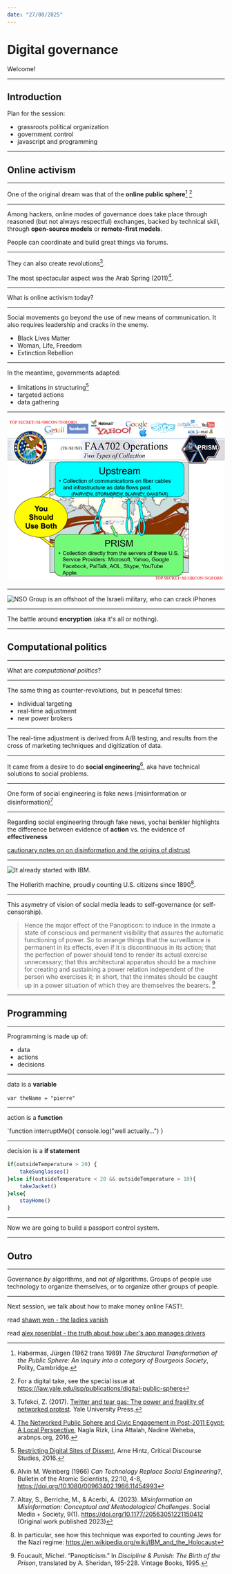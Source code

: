 ```yaml
---
date: "27/08/2025"
---
```


# Digital governance

Welcome!

---

## Introduction

Plan for the session:

- grassroots political organization
- government control
- javascript and programming

---

## Online activism

---

One of the original dream was that of the __online public sphere__[^ref-habermas] [^ref-issue-yale]

<!-- Mostly, public sphere(s) have been understood as communicative spaces where participation is open, where matters of common concern can be discussed and where proceedings are visible beyond their immediate participants. -->

[^ref-habermas]: Habermas, Jürgen (1962 trans 1989) _The Structural Transformation of the Public Sphere: An Inquiry into a category of Bourgeois Society_, Polity, Cambridge.

[^ref-issue-yale]: For a digital take, see the special issue at <https://law.yale.edu/isp/publications/digital-public-sphere>

<!-- Any of these forms of democracies rely on an idea called the "public sphere". The public sphere is a concept developed by Jurgen Habermas in 1962 in which he highlights the distinction between the state and the public arenas of citizen discourse. Politics do not exclusively happen through the state: they happen through semi-formal and informal, speech-based, exchanges between informed citizens (private persons discussing public concerns). The public sphere is to debating and argumenting what the market is to buying and selling. However, while an essential component of democratic life, the public sphere as originally described had some issues: class and gender distinctions, state manipulation due to state welfare (public funding of various institutions, from media to entertainment to unemployment) and the illusion that the bourgeois, liberal public sphere is the only public sphere (disregarding anything dissenting discourse as a valid political discourse).

How does the digital public sphere change that? As we've seen there was a shift between the roles of fictional and real personas online. While fictional personas online used to be understood as tokens of anonymity, and therefore the means to judge someone exclusively on __what__ they had to say, real personas online have brought back the ideas of class and gender distinctions.

While the existence of multiple, dissenting discourse can be seen as a proactive force for democracy, the illusion of one single "sphere" has underestimated the presence of filter bubbles, and qualified them in negative terms instead of working around them to make them communicate. The promise of the digital public sphere was for a long time that "everyone would have their voices heard", but it quickly became the reality that "everyone's voices could be drowned in noise". -->

---

Among hackers, online modes of governance does take place through reasoned (but not always respectful) exchanges, backed by technical skill, through __open-source models__ or __remote-first models__.

People can coordinate and build great things via forums.

---

They can also create revolutions[^ref-tufekci].

The most spectacular aspect was the Arab Spring (2011)[^ref-nps].

[^ref-tufekci]: Tufekci, Z. (2017). [Twitter and tear gas: The power and fragility of networked protest](https://www.twitterandteargas.org). Yale University Press.

[^ref-nps]: [The Networked Public Sphere and Civic Engagement in Post-2011 Egypt: A Local Perspective](https://www.arabnps.org/egypt/), Nagla Rizk, Lina Attalah, Nadine Weheba, arabnps.org, 2016.

<!--

Social media has therefore also enabled the development of fringe groups, of those that were not the "traditional" public sphere, from dissidents in Egypt and Iran to white-supremacists and black blocks.

Overall, social media helped with the revolutions insofar as it gave a unity and a visibility to previously isolated voices. It then allowed for precise coordination during specific protest movements (e.g. using Blackberry Messenger in Hong-Kong, Twitter in Egypt and Iran). Additionally, because it was using Western tech, it was particularly mediated in the West, with a feeling of "liberal democracy coming to enlighten backwards countries".

However, it stopped being useful for two reasons: because of the lack of unity required for long-term political organization, and because other political forces entered the online sphere, both directly (creating accounts on these platforms and influencing the objects of discourses on them) and indirectly (understanding the processes through which information is shared, and to whom, in order to act pre-emptively through targeted censorship).

what was the impact of social media in offline 'revolutions'?

- real-time coordination
- feeling of mass-discontent vs. sheep mentality
- critical mass, spreading awareness, fast propagation
- archiving discontent

- doxxing
- limitations in structuring
- government adapts

-->

---

What is online activism today?

---

Social movements go beyond the use of new means of communication. It also requires leadership and cracks in the enemy.

- Black Lives Matter
- Woman, Life, Freedom
- Extinction Rebellion

---

In the meantime, governments adapted:

- limitations in structuring[^ref-hintz]
- targeted actions
- data gathering

[^ref-hintz]: [Restricting Digital Sites of Dissent](https://github.com/pierredepaz/politics-of-code/blob/master/assets/readings/06-people/RestrictingDigitalSitesOfDissent.pdf), Arne Hintz, Critical Discourse Studies, 2016.

<!-- For instance, military in Egypt check people's phones directly in the street for illegal content, and China allows for complaints online, but flags anyone who decides to take to the streets. -->

---

![A Slide from the PRISM project from the NSA](../docs/digital-culture-2019_assets/Snowden_Upstream_Prism_01.png)

<!-- See the original report on the extant of the surveillance by the US: [NSA Files Decoded](https://www.theguardian.com/world/interactive/2013/nov/01/snowden-nsa-files-surveillance-revelations-decoded), E. McCaskell, L. Poitras, The Guardian, 2013.

Censorship is only the active phase of a two-part process. The first part is that of surveillance and, again, while it is a political priority which predates the internet, large-scale surveillance was made possible with the advent of digital technologies. While, before, one had to physically follow someone to know what they were up to, or to rely on a network of human informants (HUMINT), contemporary methods have switched towards a tracing of digital signals left in the wake of the surveilled individual's doings (SIGINT).

This surveillance network is composed of three main vectors:
- upstream: the probing of internet cables to directly intercept internet traffic
- downstream: the request for confidential information to cooperating commercial entities
- legal: the use of territorial legal exclusivity in order to access data which transits through the national terrority. since the internet is designed as a distributed system (i.e. a message can potentially go through any node in the network), it is inevitable that any message could enter a legal territory and be subject to its laws (aka PATRIOT Act).

-->

---

![NSO Group is an offshoot of the Israeli military, who can crack iPhones](https://photos5.appleinsider.com/gallery/49749-97473-48891-95584-45445-88439-000-lead-NSO-xl-xl-xl.jpg)

<!-- See the full report on Pegasus here: https://forbiddenstories.org/projects_posts/pegasus-project/, and its geopolitical implications here: https://www.nytimes.com/2022/01/28/magazine/nso-group-israel-spyware.html -->

---

The battle around __encryption__ (aka it's all or nothing).

---

## Computational politics

---

What are _computational politics_?

---

The same thing as counter-revolutions, but in peaceful times:

- individual targeting
- real-time adjustment
- new power brokers

<!-- If governmental response did take some time to develop, it was mostly because they didn't quite understand the means through which censorship could work in this new ecosystem. While censorship was historically based on specific choke points through which institutions could exert their power (publishing houses, royal approval, etc.).

With the advent of the participative web, it became a lot more complicated to limit the flow of information: no one needed any approval in order to publish something.

The means of government censorship manifested themselves in three different ways:
- first, they realized, through the copyright mechanisms mentioned earlier, that it was possible to leverage the incentives and knowledge of commercial platforms in order to constrain the flow of information and to identify the real personas of posters.
- second, with the ability to identify posters, it became easier to target individual dissenting voices, approaching censorship "from the bottom-up" rather than through blanket prohibition.
- third, state actors have used the new configuration of the digital public sphere to spread disinformation campaigns, a new, computational form of propaganda through which public discourse is hijacked by a heterogeneous assemblage of real and fake social media accounts. -->

---

The real-time adjustment is derived from A/B testing, and results from the cross of marketing techniques and digitization of data.

---

It came from a desire to do __social engineering__[^ref-weinberg], aka have technical solutions to social problems.

[^ref-weinberg]: Alvin M. Weinberg (1966) _Can Technology Replace Social Engineering?_, Bulletin of the Atomic Scientists, 22:10, 4-8, <https://doi.org/10.1080/00963402.1966.11454993>

<!-- In particular the social credit system in China or the financial credit system in the West. -->

---

One form of social engineering is fake news (misinformation or disinformation)[^ref-berriche]

[^ref-berriche]: Altay, S., Berriche, M., & Acerbi, A. (2023). _Misinformation on Misinformation: Conceptual and Methodological Challenges_. Social Media + Society, 9(1). https://doi.org/10.1177/20563051221150412 (Original work published 2023)

<!--

- methodologically convenient
- fake news vs. entertaining content
- falsehoods spread as fast as truth
- engagement does not mean belief
- uninformed vs. misinformed
- misinformation is overblown

from [Misinformation on Misinformation](https://journals.sagepub.com/doi/full/10.1177/20563051221150412)

truth is a mathematical concept, not a political one

-->

---

Regarding social engineering through fake news, yochai benkler highlights the difference between evidence of __action__ vs. the evidence of __effectiveness__

[cautionary notes on on disinformation and the origins of distrust](https://mediawell.ssrc.org/expert-reflections/cautionary-notes-on-disinformation-benkler/)

---

![It already started with IBM](https://upload.wikimedia.org/wikipedia/commons/e/ea/Hollerith_Punched_Card.jpg).

The Hollerith machine, proudly counting U.S. citizens since 1890[^ref-ibm-nazi].

[^ref-ibm-nazi]: In particular, see how this technique was exported to counting Jews for the Nazi regime: <https://en.wikipedia.org/wiki/IBM_and_the_Holocaust>

---

This asymetry of vision of social media leads to self-governance (or self-censorship).

> Hence the major effect of the Panopticon: to induce in the inmate a state of conscious and permanent visibility that assures the automatic functioning of power. So to arrange things that the surveillance is permanent in its effects, even if it is discontinuous in its action; that the perfection of power should tend to render its actual exercise unnecessary; that this architectural apparatus should be a machine for creating and sustaining a power relation independent of the person who exercises it; in short, that the inmates should be caught up in a power situation of which they are themselves the bearers. [^ref-foucault]

[^ref-foucault]: Foucault, Michel. “Panopticism.” In _Discipline & Punish: The Birth of the Prison_, translated by A. Sheridan, 195-228. Vintage Books, 1995.

<!-- More recently, there has been a more traditional take over of tech billionaire by news media (à la Bolloré). -->

---

## Programming

---

Programming is made up of:

- data
- actions
- decisions

---

data is a __variable__

`var theName = "pierre"`

---

action is a __function__

`function interruptMe(){
    console.log("well actually...")
}

---

decision is a __if statement__

```js
if(outsideTemperature > 20) {
    takeSunglasses()
}else if(outsideTemperature < 20 && outsideTemperature > 10){
    takeJacket()
}else{
    stayHome()
}
```

---

Now we are going to build a passport control system.

---

## Outro

---

Governance _by_ algorithms, and not _of_ algorithms. Groups of people use technology to organize themselves, or to organize other groups of people.

<!-- This is where I disagree with Shoshana Zuboff's Surveillance Capitalism. For me the problem is capitalism (as the initiator), not surveillance (as the means) -->

---

Next session, we talk about how to make money online FAST!.

read [shawn wen - the ladies vanish](https://thenewinquiry.com/the-ladies-vanish/)

read [alex rosenblat - the truth about how uber's app manages drivers](https://hbr.org/2016/04/the-truth-about-how-ubers-app-manages-drivers)
